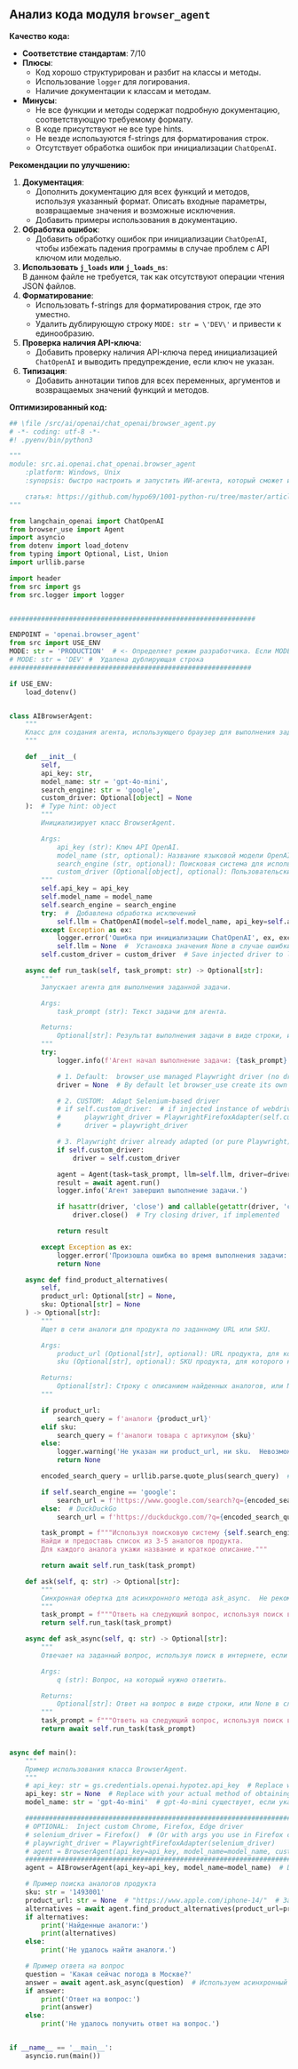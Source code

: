 ## Анализ кода модуля `browser_agent`

**Качество кода:**

- **Соответствие стандартам**: 7/10
- **Плюсы**:
    - Код хорошо структурирован и разбит на классы и методы.
    - Использование `logger` для логирования.
    - Наличие документации к классам и методам.
- **Минусы**:
    - Не все функции и методы содержат подробную документацию, соответствующую требуемому формату.
    - В коде присутствуют не все type hints.
    - Не везде используются f-strings для форматирования строк.
    - Отсутствует обработка ошибок при инициализации `ChatOpenAI`.

**Рекомендации по улучшению:**

1.  **Документация**:
    *   Дополнить документацию для всех функций и методов, используя указанный формат. Описать входные параметры, возвращаемые значения и возможные исключения.
    *   Добавить примеры использования в документацию.
2.  **Обработка ошибок**:
    *   Добавить обработку ошибок при инициализации `ChatOpenAI`, чтобы избежать падения программы в случае проблем с API ключом или моделью.
3.  **Использовать `j_loads` или `j_loads_ns`**:\
        В данном файле не требуется, так как отсутствуют операции чтения JSON файлов.
4.  **Форматирование**:
    *   Использовать f-strings для форматирования строк, где это уместно.
    *   Удалить дублирующую строку `MODE: str = \'DEV\'` и привести к единообразию.
5.  **Проверка наличия API-ключа**:
    *   Добавить проверку наличия API-ключа перед инициализацией `ChatOpenAI` и выводить предупреждение, если ключ не указан.
6.  **Типизация**:
    *   Добавить аннотации типов для всех переменных, аргументов и возвращаемых значений функций и методов.

**Оптимизированный код:**

```python
## \file /src/ai/openai/chat_openai/browser_agent.py
# -*- coding: utf-8 -*-
#! .pyenv/bin/python3

"""
module: src.ai.openai.chat_openai.browser_agent
    :platform: Windows, Unix
    :synopsis: быстро настроить и запустить ИИ-агента, который сможет искать информацию в Google и анализировать веб-страницы.

    статья: https://github.com/hypo69/1001-python-ru/tree/master/articles/lang_chain_and_browser_use
"""

from langchain_openai import ChatOpenAI
from browser_use import Agent
import asyncio
from dotenv import load_dotenv
from typing import Optional, List, Union
import urllib.parse

import header
from src import gs
from src.logger import logger


##############################################################

ENDPOINT = 'openai.browser_agent'
from src import USE_ENV
MODE: str = 'PRODUCTION'  # <- Определяет режим разработчика. Если MODE=='PRODUCTION' будет запущен kazarionaov бот, иначе тестбот
# MODE: str = 'DEV' #  Удалена дублирующая строка
#############################################################

if USE_ENV:
    load_dotenv()


class AIBrowserAgent:
    """
    Класс для создания агента, использующего браузер для выполнения задач.
    """

    def __init__(
        self,
        api_key: str,
        model_name: str = 'gpt-4o-mini',
        search_engine: str = 'google',
        custom_driver: Optional[object] = None
    ):  # Type hint: object
        """
        Инициализирует класс BrowserAgent.

        Args:
            api_key (str): Ключ API OpenAI.
            model_name (str, optional): Название языковой модели OpenAI для использования. По умолчанию 'gpt-4o-mini'.
            search_engine (str, optional): Поисковая система для использования. По умолчанию 'google'.
            custom_driver (Optional[object], optional): Пользовательский драйвер WebDriver. По умолчанию None.
        """
        self.api_key = api_key
        self.model_name = model_name
        self.search_engine = search_engine
        try:  #  Добавлена обработка исключений
            self.llm = ChatOpenAI(model=self.model_name, api_key=self.api_key)  # Initialize LLM here
        except Exception as ex:
            logger.error('Ошибка при инициализации ChatOpenAI', ex, exc_info=True)
            self.llm = None  #  Установка значения None в случае ошибки
        self.custom_driver = custom_driver  # Save injected driver to local variable

    async def run_task(self, task_prompt: str) -> Optional[str]:
        """
        Запускает агента для выполнения заданной задачи.

        Args:
            task_prompt (str): Текст задачи для агента.

        Returns:
            Optional[str]: Результат выполнения задачи в виде строки, или None в случае ошибки.
        """
        try:
            logger.info(f'Агент начал выполнение задачи: {task_prompt}')

            # 1. Default:  browser_use managed Playwright driver (no driver needed)
            driver = None  # By default let browser_use create its own driver.

            # 2. CUSTOM:  Adapt Selenium-based driver
            # if self.custom_driver:  # if injected instance of webdriver.FireFox
            #      playwright_driver = PlaywrightFirefoxAdapter(self.custom_driver)  # Adapt.
            #      driver = playwright_driver

            # 3. Playwright driver already adapted (or pure Playwright)
            if self.custom_driver:
                driver = self.custom_driver

            agent = Agent(task=task_prompt, llm=self.llm, driver=driver)  # Pass to agent
            result = await agent.run()
            logger.info('Агент завершил выполнение задачи.')

            if hasattr(driver, 'close') and callable(getattr(driver, 'close')):\
                driver.close()  # Try closing driver, if implemented

            return result

        except Exception as ex:
            logger.error('Произошла ошибка во время выполнения задачи: ', ex, exc_info=True)
            return None

    async def find_product_alternatives(
        self,
        product_url: Optional[str] = None,
        sku: Optional[str] = None
    ) -> Optional[str]:
        """
        Ищет в сети аналоги для продукта по заданному URL или SKU.

        Args:
            product_url (Optional[str], optional): URL продукта, для которого нужно найти аналоги. По умолчанию None.
            sku (Optional[str], optional): SKU продукта, для которого нужно найти аналоги. По умолчанию None.

        Returns:
            Optional[str]: Строку с описанием найденных аналогов, или None в случае ошибки.
        """

        if product_url:
            search_query = f'аналоги {product_url}'
        elif sku:
            search_query = f'аналоги товара с артикулом {sku}'
        else:
            logger.warning('Не указан ни product_url, ни sku.  Невозможно выполнить поиск аналогов.')
            return None

        encoded_search_query = urllib.parse.quote_plus(search_query)  # URL encode search query

        if self.search_engine == 'google':
            search_url = f'https://www.google.com/search?q={encoded_search_query}'
        else:  # DuckDuckGo
            search_url = f'https://duckduckgo.com/?q={encoded_search_query}'

        task_prompt = f"""Используя поисковую систему {self.search_engine}, перейди по адресу {search_url}.
        Найди и предоставь список из 3-5 аналогов продукта.
        Для каждого аналога укажи название и краткое описание."""

        return await self.run_task(task_prompt)

    def ask(self, q: str) -> Optional[str]:
        """
        Синхронная обертка для асинхронного метода ask_async.  Не рекомендуется к использованию.
        """
        task_prompt = f"""Ответь на следующий вопрос, используя поиск в интернете, если это необходимо: {q}"""
        return self.run_task(task_prompt)

    async def ask_async(self, q: str) -> Optional[str]:
        """
        Отвечает на заданный вопрос, используя поиск в интернете, если это необходимо.

        Args:
            q (str): Вопрос, на который нужно ответить.

        Returns:
            Optional[str]: Ответ на вопрос в виде строки, или None в случае ошибки.
        """
        task_prompt = f"""Ответь на следующий вопрос, используя поиск в интернете, если это необходимо: {q}"""
        return await self.run_task(task_prompt)


async def main():
    """
    Пример использования класса BrowserAgent.
    """
    # api_key: str = gs.credentials.openai.hypotez.api_key  # Replace with your actual method of obtaining the API key
    api_key: str = None  # Replace with your actual method of obtaining the API key
    model_name: str = 'gpt-4o-mini'  # gpt-4o-mini существует, если указан api_key

    #########################################################################
    # OPTIONAL:  Inject custom Chrome, Firefox, Edge driver
    # selenium_driver = Firefox()  # (Or with args you use in Firefox class)
    # playwright_driver = PlaywrightFirefoxAdapter(selenium_driver)
    # agent = BrowserAgent(api_key=api_key, model_name=model_name, custom_driver = playwright_driver)
    #########################################################################
    agent = AIBrowserAgent(api_key=api_key, model_name=model_name)  # Default browser_use driver

    # Пример поиска аналогов продукта
    sku: str = '1493001'
    product_url: str = None  # "https://www.apple.com/iphone-14/"  # Замените на URL интересующего вас продукта
    alternatives = await agent.find_product_alternatives(product_url=product_url, sku=sku)
    if alternatives:
        print('Найденные аналоги:')
        print(alternatives)
    else:
        print('Не удалось найти аналоги.')

    # Пример ответа на вопрос
    question = 'Какая сейчас погода в Москве?'
    answer = await agent.ask_async(question)  # Используем асинхронный метод напрямую
    if answer:
        print('Ответ на вопрос:')
        print(answer)
    else:
        print('Не удалось получить ответ на вопрос.')


if __name__ == '__main__':
    asyncio.run(main())
```